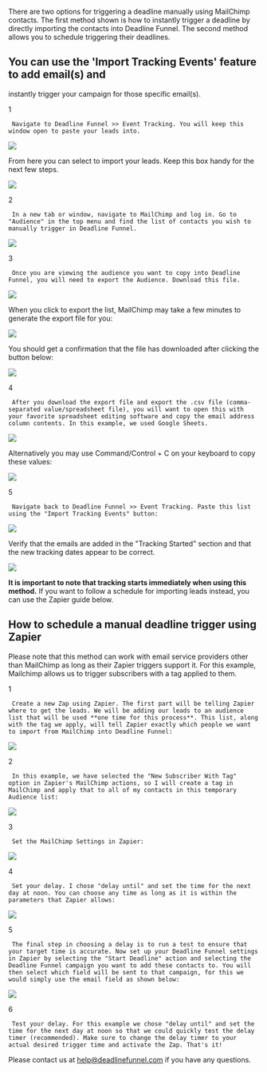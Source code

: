 There are two options for triggering a deadline manually using MailChimp
contacts. The first method shown is how to instantly trigger a deadline by
directly importing the contacts into Deadline Funnel. The second method allows
you to schedule triggering their deadlines.

## You can use the 'Import Tracking Events' feature to add email(s) and
instantly trigger your campaign for those specific email(s).

1

     Navigate to Deadline Funnel >> Event Tracking. You will keep this window open to paste your leads into. 

![](https://d33v4339jhl8k0.cloudfront.net/docs/assets/53974d6ce4b0c76107b109d1/images/5d1ce1fc2c7d3a5cd38e9525/file-bPnX7XQhb7.jpg)

From here you can select to import your leads. Keep this box handy for the
next few steps.

![](https://d33v4339jhl8k0.cloudfront.net/docs/assets/53974d6ce4b0c76107b109d1/images/5d1ce1e72c7d3a5cd38e9520/file-sC8gJWa81G.jpg)

2

     In a new tab or window, navigate to MailChimp and log in. Go to "Audience" in the top menu and find the list of contacts you wish to manually trigger in Deadline Funnel.   

![](https://d33v4339jhl8k0.cloudfront.net/docs/assets/53974d6ce4b0c76107b109d1/images/5d1ce1d104286369ad8d3399/file-sVhjTvE95p.jpg)

3

     Once you are viewing the audience you want to copy into Deadline Funnel, you will need to export the Audience. Download this file.   

![](https://d33v4339jhl8k0.cloudfront.net/docs/assets/53974d6ce4b0c76107b109d1/images/5d1ce2382c7d3a5cd38e952c/file-jUKGweO0TM.jpg)

When you click to export the list, MailChimp may take a few minutes to
generate the export file for you:

![](https://d33v4339jhl8k0.cloudfront.net/docs/assets/53974d6ce4b0c76107b109d1/images/5d1ce25a04286369ad8d33a6/file-IhrzqQ3V3C.jpg)

You should get a confirmation that the file has downloaded after clicking the
button below:

![](https://d33v4339jhl8k0.cloudfront.net/docs/assets/53974d6ce4b0c76107b109d1/images/5d1ce2712c7d3a5cd38e9533/file-2HaXVPkfaa.jpg)

4

     After you download the export file and export the .csv file (comma-separated value/spreadsheet file), you will want to open this with your favorite spreadsheet editing software and copy the email address column contents. In this example, we used Google Sheets.   

![](https://d33v4339jhl8k0.cloudfront.net/docs/assets/53974d6ce4b0c76107b109d1/images/5d1ce28404286369ad8d33aa/file-TEMG4Z524y.jpg)

Alternatively you may use Command/Control + C on your keyboard to copy these
values:

![](https://d33v4339jhl8k0.cloudfront.net/docs/assets/53974d6ce4b0c76107b109d1/images/5d1ce2a804286369ad8d33ad/file-uR40jXxhCL.jpg)

5

     Navigate back to Deadline Funnel >> Event Tracking. Paste this list using the "Import Tracking Events" button:   

![](https://d33v4339jhl8k0.cloudfront.net/docs/assets/53974d6ce4b0c76107b109d1/images/5d1ce2be04286369ad8d33ae/file-hrKvtfQp94.jpg)

Verify that the emails are added in the "Tracking Started" section and that
the new tracking dates appear to be correct.

![](https://d33v4339jhl8k0.cloudfront.net/docs/assets/53974d6ce4b0c76107b109d1/images/5d1ce2e22c7d3a5cd38e953f/file-or0AE3EOef.jpg)

**It is important to note that tracking starts immediately when using this
method.** If you want to follow a schedule for importing leads instead, you
can use the Zapier guide below.

## How to schedule a manual deadline trigger using Zapier

Please note that this method can work with email service providers other than
MailChimp as long as their Zapier triggers support it. For this example,
Mailchimp allows us to trigger subscribers with a tag applied to them.

1

     Create a new Zap using Zapier. The first part will be telling Zapier where to get the leads. We will be adding our leads to an audience list that will be used **one time for this process**. This list, along with the tag we apply, will tell Zapier exactly which people we want to import from MailChimp into Deadline Funnel:   

![](https://d33v4339jhl8k0.cloudfront.net/docs/assets/53974d6ce4b0c76107b109d1/images/5d1ce2ff2c7d3a5cd38e9541/file-8Xaqe2VToP.jpg)

2

     In this example, we have selected the "New Subscriber With Tag" option in Zapier's MailChimp actions, so I will create a tag in MailChimp and apply that to all of my contacts in this temporary Audience list:   

![](https://d33v4339jhl8k0.cloudfront.net/docs/assets/53974d6ce4b0c76107b109d1/images/5d1ce31204286369ad8d33b0/file-H9sLYoeO2W.jpg)

3

     Set the MailChimp Settings in Zapier:   

![](https://d33v4339jhl8k0.cloudfront.net/docs/assets/53974d6ce4b0c76107b109d1/images/5d1ce3592c7d3a5cd38e9547/file-budOtVXQKF.jpg)

4

     Set your delay. I chose "delay until" and set the time for the next day at noon. You can choose any time as long as it is within the parameters that Zapier allows:   

![](https://d33v4339jhl8k0.cloudfront.net/docs/assets/53974d6ce4b0c76107b109d1/images/5d1ce33f04286369ad8d33b4/file-p5TJ11S6Eb.jpg)

5  

     The final step in choosing a delay is to run a test to ensure that your target time is accurate. Now set up your Deadline Funnel settings in Zapier by selecting the "Start Deadline" action and selecting the Deadline Funnel campaign you want to add these contacts to. You will then select which field will be sent to that campaign, for this we would simply use the email field as shown below:   

![](https://d33v4339jhl8k0.cloudfront.net/docs/assets/53974d6ce4b0c76107b109d1/images/5d1ce3282c7d3a5cd38e9543/file-5G9f7B5hzn.jpg)

6

     Test your delay. For this example we chose "delay until" and set the time for the next day at noon so that we could quickly test the delay timer (recommended). Make sure to change the delay timer to your actual desired trigger time and activate the Zap. That's it! 

Please contact us at
[help@deadlinefunnel.com](mailto:mailto:help@deadlinefunnel.com) if you have
any questions.  

